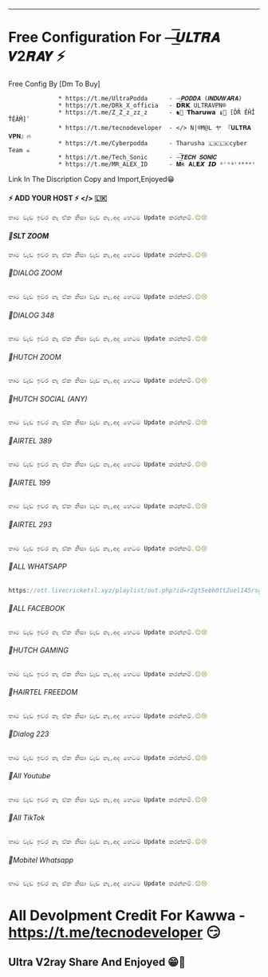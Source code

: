 
---

# Free Configuration For ⏤͟͞𝙐𝙇𝙏𝙍𝘼 𝙑2𝙍𝘼𝙔 ⚡️

 Free Config By [Dm To Buy]

                  * https://t.me/UltraPodda      - ⏤͟͞𝙋𝙊𝘿𝘿𝘼 (𝙄𝙉𝘿𝙐𝙒𝘼𝙍𝘼)
                  * https://t.me/DRk_X_officia   - 𝗗𝗥𝗞 𝚄𝙻𝚃𝚁𝙰𝚅𝙿𝙽®
                  * https://t.me/Z_Z_z_zz_z      - ♞👹 𝗧𝗵𝗮𝗿𝘂𝘄𝗮 ♝🐚 [D̾R̾ E̾H̾I̾ T̾E̾A̾M̾]̾
                  * https://t.me/tecnodeveloper  - </> N|®M@L ヤ 『𝐔𝐋𝐓𝐑𝐀 𝐕𝐏𝐍』🔥
                  * https://t.me/Cyberpodda      - Tharusha 🇱🇰🇱🇰cyber Team ☠️
                  * https://t.me/Tech_Sonic      - ⏤͟͞𝙏𝙀𝘾𝙃 𝙎𝙊𝙉𝙄𝘾
                  * https://t.me/MR_ALEX_ID      - 𝐌ʀ 𝐀𝙻𝗘𝙓 𝙄𝘿 ᵖʳᵒᵍʳᵃᵐᵐᵉʳ


 Link In The Discription Copy and Import,Enjoyed😁

#### ⚡️ ADD YOUR HOST ⚡️ </> 🇱🇰
```javascript
තාම වැඩ ඉවර නැ ඒක නිසා වැඩ නැ,අද හෙටම Update කරන්නම්.😌😢
```
##### 👻SLT ZOOM

```javascript
තාම වැඩ ඉවර නැ ඒක නිසා වැඩ නැ,අද හෙටම Update කරන්නම්.😌😢
```
###### 👻DIALOG ZOOM

```javascript
තාම වැඩ ඉවර නැ ඒක නිසා වැඩ නැ,අද හෙටම Update කරන්නම්.😌😢
```
###### 👻DIALOG 348

```javascript
තාම වැඩ ඉවර නැ ඒක නිසා වැඩ නැ,අද හෙටම Update කරන්නම්.😌😢
```
###### 👻HUTCH ZOOM

```javascript
තාම වැඩ ඉවර නැ ඒක නිසා වැඩ නැ,අද හෙටම Update කරන්නම්.😌😢
```
###### 👻HUTCH SOCIAL (ANY)

```javascript
තාම වැඩ ඉවර නැ ඒක නිසා වැඩ නැ,අද හෙටම Update කරන්නම්.😌😢
```

###### 👻AIRTEL 389

```javascript
තාම වැඩ ඉවර නැ ඒක නිසා වැඩ නැ,අද හෙටම Update කරන්නම්.😌😢
```
###### 👻AIRTEL 199 

```javascript
තාම වැඩ ඉවර නැ ඒක නිසා වැඩ නැ,අද හෙටම Update කරන්නම්.😌😢
```
###### 👻AIRTEL 293

```javascript
තාම වැඩ ඉවර නැ ඒක නිසා වැඩ නැ,අද හෙටම Update කරන්නම්.😌😢
```

###### 👻ALL WHATSAPP

```javascript
https://ott.livecricketsl.xyz/playlist/out.php?id=r2gt5ebh0tt2uel145rsgtt0h
```
###### 👻ALL FACEBOOK

```javascript
තාම වැඩ ඉවර නැ ඒක නිසා වැඩ නැ,අද හෙටම Update කරන්නම්.😌😢
```
###### 👻HUTCH GAMING 

```javascript
තාම වැඩ ඉවර නැ ඒක නිසා වැඩ නැ,අද හෙටම Update කරන්නම්.😌😢
```
###### 👻HAIRTEL FREEDOM 

```javascript
තාම වැඩ ඉවර නැ ඒක නිසා වැඩ නැ,අද හෙටම Update කරන්නම්.😌😢
```
###### 👻Dialog 223

```javascript
තාම වැඩ ඉවර නැ ඒක නිසා වැඩ නැ,අද හෙටම Update කරන්නම්.😌😢
```
###### 👻All Youtube

```javascript
තාම වැඩ ඉවර නැ ඒක නිසා වැඩ නැ,අද හෙටම Update කරන්නම්.😌😢
```
###### 👻All TikTok

```javascript
තාම වැඩ ඉවර නැ ඒක නිසා වැඩ නැ,අද හෙටම Update කරන්නම්.😌😢
```
###### 👻Mobitel Whatsapp

```javascript
තාම වැඩ ඉවර නැ ඒක නිසා වැඩ නැ,අද හෙටම Update කරන්නම්.😌😢
```
# All Devolpment Credit For Kawwa - https://t.me/tecnodeveloper 😏

## Ultra V2ray Share And Enjoyed 😁👻
